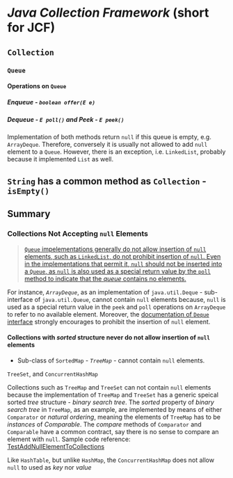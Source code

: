 # *Java Collection Framework* (short for JCF)
## `Collection`
### `Queue`
#### Operations on `Queue`
##### *Enqueue* - `boolean offer(E e)`
##### *Dequeue* - `E poll()` and *Peek* - `E peek()`
Implementation of both methods return `null` if this queue is empty, e.g. `ArrayDeque`. Therefore, conversely it is usually not allowed to add `null` element to a `Queue`. However, there is an exception, i.e. `LinkedList`, probably because it implemented `List` as well.

## `String` has a common method as `Collection` - `isEmpty()`

## Summary
### Collections Not Accepting `null` Elements
> [`Queue` impelementations generally do not allow insertion of `null` elements, such as `LinkedList`, do not prohibit insertion of `null`. Even in the implementations that permit it, `null` should not be inserted into a `Queue`, as `null` is also used as a special return value by the `poll` method to indicate that the *queue* contains no elements.](https://docs.oracle.com/javase/8/docs/api/java/util/Queue.html)

For instance, *`ArrayDeque`*, as an implementation of `java.util.Deque` - sub-interface of `java.util.Queue`, cannot contain `null` elements because, `null` is used as a special return value in the `peek` and `poll` operations on `ArrayDeque` to refer to no available element. Moreover, the [documentation of `Deque` interface](https://docs.oracle.com/javase/8/docs/api/java/util/Deque.html) strongly encourages to prohibit the insertion of `null` element.

#### Collections with *sorted* structure never do not allow insertion of `null` elements

* Sub-class of `SortedMap` - *`TreeMap`* - cannot contain `null` elements. 

 `TreeSet`, and `ConcurrentHashMap`


Collections such as `TreeMap` and `TreeSet` can not contain `null` elements because the implementation of `TreeMap` and `TreeSet` has a generic speical sorted *tree* structure - *binary search tree*. The *sorted* property of *binary search tree* in `TreeMap`, as an example, are implemented by means of either `Comparator` or *natural ordering*, meaning the elements of `TreeMap` has to be *instances* of *Comparable*. The *compare* methods of `Comparator` and `Comparable` have a common contract, say there is no sense to compare an element with `null`. Sample code reference: [TestAddNullElementToCollections](https://github.com/rxue/java8-perusharjoitus/blob/master/oca_ocp/src/test/java/ruixue/practice/ocpkasi/core_java/collections/TestAddNullElementToCollections.java) 

Like `HashTable`, but unlike `HashMap`, the `ConcurrentHashMap` does not allow `null` to used as *key* nor *value*
